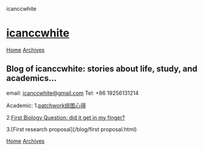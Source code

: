 icanccwhite             

[icanccwhite](/)
================

[Home](/) [Archives](/archives)

Blog of icanccwhite: stories about life, study, and academics...
-----------------------------------------
email: icanccwhite@gmail.com
Tel: +86 19256131214



Academic:
1.[patchwork组图心得](/blog/patchwork组图心得.html)

2.[First Biology Question: did it get in my finger?](/blog/First_biology_question.html)

3.[First research proposal](/blog/first proposal.html)

[Home](/) [Archives](/archives)
